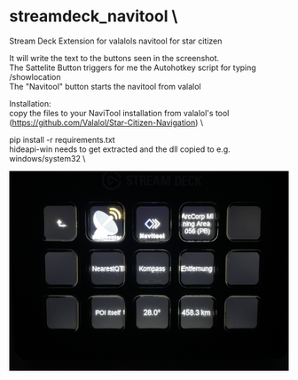 # streamdeck_navitool \
Stream Deck Extension for valalols navitool for star citizen

It will write the text to the buttons seen in the screenshot. \
The Sattelite Button triggers for me the Autohotkey script for typing /showlocation \
The "Navitool" button starts the navitool from valalol

Installation: \
copy the files to your NaviTool installation from valalol's tool (https://github.com/Valalol/Star-Citizen-Navigation) \

pip install -r requirements.txt \
hideapi-win needs to get extracted and the dll copied to e.g. windows/system32 \

![alt text](https://github.com/doabigcheese/streamdeck_navitool/blob/main/streamdeck.jpg?raw=true)
